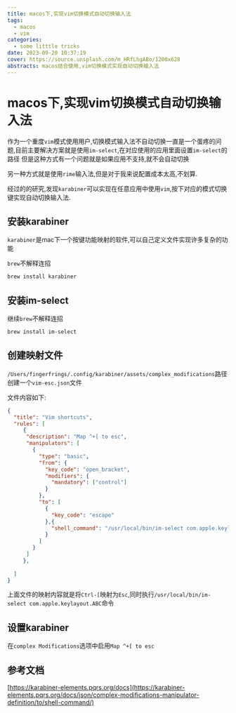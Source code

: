 ```yaml
---
title: macos下,实现vim切换模式自动切换输入法
tags:
  - macos 
  - vim
categories:
  - some litttle tricks
date: 2023-09-20 10:37:19
cover: https://source.unsplash.com/m_HRfLhgABo/1200x628
abstracts: macos结合使用,vim切换模式实现自动切换输入法
---
```



# macos下,实现vim切换模式自动切换输入法

作为一个重度`vim`模式使用用户,切换模式输入法不自动切换一直是一个蛋疼的问题,目前主要解决方案就是使用`im-select`,在对应使用的应用里面设置`im-select`的路径
但是这种方式有一个问题就是如果应用不支持,就不会自动切换

另一种方式就是使用`rime`输入法,但是对于我来说配置成本太高,不划算.

经过的的研究,发现`karabiner`可以实现在任意应用中使用`vim`,按下对应的模式切换键实现自动切换输入法.


## 安装karabiner

`karabiner`是mac下一个按键功能映射的软件,可以自己定义文件实现许多复杂的功能

`brew`不解释连招

```bash
brew install karabiner
```

## 安装im-select

继续`brew`不解释连招

```bash
brew install im-select
```

## 创建映射文件

`/Users/fingerfrings/.config/karabiner/assets/complex_modifications`路径创建一个`vim-esc.json`文件

文件内容如下:

```json
{
  "title": "Vim shortcuts",
  "rules": [
     {
      "description": "Map ^+[ to esc",
      "manipulators": [
        {
          "type": "basic",
          "from": {
            "key_code": "open_bracket",
            "modifiers": {
              "mandatory": ["control"]
            }
          },
          "to": [
            {
              "key_code": "escape"
            },{
              "shell_command": "/usr/local/bin/im-select com.apple.keylayout.ABC"
            }
          ]
        }
      ]
     },
    
  ]
}

```

上面文件的映射内容就是将`Ctrl-[`映射为`Esc`,同时执行`/usr/local/bin/im-select com.apple.keylayout.ABC`命令

## 设置karabiner

在`complex Modifications`选项中启用`Map ^+[ to esc`


## 参考文档
[https://karabiner-elements.pqrs.org/docs](https://karabiner-elements.pqrs.org/docs/json/complex-modifications-manipulator-definition/to/shell-command/)


